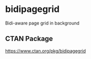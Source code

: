 # bidipagegrid
Bidi-aware page grid in background

## CTAN Package
 https://www.ctan.org/pkg/bidipagegrid

